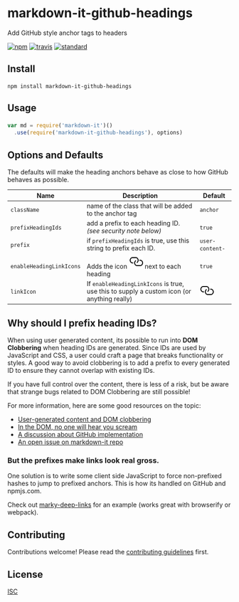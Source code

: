 # markdown-it-github-headings

Add GitHub style anchor tags to headers

[![npm][npm-image]][npm-url]
[![travis][travis-image]][travis-url]
[![standard][standard-image]][standard-url]

[npm-image]: https://img.shields.io/npm/v/markdown-it-github-headings.svg?style=flat-square
[npm-url]: https://www.npmjs.com/package/markdown-it-github-headings
[travis-image]: https://img.shields.io/travis/Flet/markdown-it-github-headings.svg?style=flat-square
[travis-url]: https://travis-ci.org/Flet/markdown-it-github-headings
[standard-image]: https://img.shields.io/badge/code%20style-standard-brightgreen.svg?style=flat-square
[standard-url]: http://npm.im/standard

## Install

```
npm install markdown-it-github-headings
```

## Usage

```js
var md = require('markdown-it')()
  .use(require('markdown-it-github-headings'), options)

```

## Options and Defaults

The defaults will make the heading anchors behave as close to how GitHub behaves as possible.

Name              | Description                                                    | Default
------------------|----------------------------------------------------------------|-----------------------------------
`className`                     | name of the class that will be added to the anchor tag               | `anchor`
`prefixHeadingIds`              | add a prefix to each heading ID. *(see security note below)*         | `true`
`prefix`                        | if `prefixHeadingIds` is true, use this string to prefix each ID.    | `user-content-`
`enableHeadingLinkIcons`        | Adds the icon <img src="icon.svg"/> next to each heading | `true`
`linkIcon`                      | If `enableHeadingLinkIcons` is true, use this to supply a custom icon (or anything really) | <img src="icon.svg"/>

## Why should I prefix heading IDs?
When using user generated content, its possible to run into **DOM Clobbering** when heading IDs are generated. Since IDs are used by JavaScript and CSS, a user could craft a page that breaks functionality or styles. A good way to avoid clobbering is to add a prefix to every generated ID to ensure they cannot overlap with existing IDs.

If you have full control over the content, there is less of a risk, but be aware that strange bugs related to DOM Clobbering are still possible!

For more information, here are some good resources on the topic:
- [User-generated content and DOM clobbering](http://opensoul.org/2014/09/05/dom-clobbering/)
- [In the DOM, no one will hear you scream](https://www.slideshare.net/x00mario/in-the-dom-no-one-will-hear-you-scream)
- [A discussion about GitHub implementation](https://github.com/jch/html-pipeline/pull/111#issuecomment-34369984)
- [An open issue on markdown-it repo](https://github.com/markdown-it/markdown-it/issues/28)

### But the prefixes make links look real gross.
One solution is to write some client side JavaScript to force non-prefixed hashes to jump to prefixed anchors. This is how its handled on GitHub and npmjs.com.

Check out [marky-deep-links](https://github.com/Flet/marky-deep-links) for an example (works great with browserify or webpack).


## Contributing

Contributions welcome! Please read the [contributing guidelines](CONTRIBUTING.md) first.

## License

[ISC](LICENSE.md)
